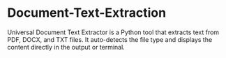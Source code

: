 # Document-Text-Extraction
Universal Document Text Extractor is a Python tool that extracts text from PDF, DOCX, and TXT files. It auto-detects the file type and displays the content directly in the output or terminal.
